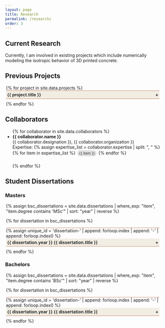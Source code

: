 ```yaml
---
layout: page
title: Research
permalink: /research/
order: 3
---
```


<style>
.accordion {
  max-width: 99%;
  margin: 1rem auto;
  
}



.accordion-item {
  border: 0.5px solid;
  border-color: #C07858;
  border-right-style: none;
  border-left-style: none;
  border-radius: 0px;
  margin-bottom: 0.5rem;
  overflow: hidden;
}

.accordion-item label {
  display: flex;
  justify-content: space-between;
  align-items: center;
  padding: 0.25rem;
  cursor: pointer;
  font-weight: 600;
  background: #FEF9EF;
  filter: brightness(0.95);
  transition: background 0.3s;
}

.accordion-item label:hover {
  background: #FEF9EF;
  filter: brightness(0.75);
  
  
}

/* Add + / - sign */
.accordion-item label::after {
  content: "+";
  font-weight: bold;
  transition: transform 0.3s;
}

/* Change to - when input is checked */
.accordion-item input:checked + label::after {
  content: "−";
}

.accordion-item input {
  display: none;
}

.accordion-content {
  max-height: 0;
  overflow: hidden;

  transition: max-height 0.3s ease, padding 0.3s ease;
  padding: 0 1rem;
  background: $background-color;
}

.accordion-item input:checked ~ .accordion-content {
  max-height: 500px; /* adjust if needed */
  padding: 1rem;
  overflow-y: auto; 
}
</style>

## Current Research

Currently, I am involved in existing projects which include numerically modeling the isotropic behavior of 3D printed concrete.

## Previous Projects

<div class="accordion">
  {% for project in site.data.projects %}
  <div class="accordion-item">
    <input type="checkbox" id="project-{{ forloop.index }}">
    <label for="project-{{ forloop.index }}">
      {{ project.title }}
    </label>
    <div class="accordion-content">
      <p><strong>Date:</strong> {{ project.date }} , Progress: <progress id="file" value="{{ project.progress }}" max="100"></progress> </p>
      <p><strong>Team:</strong> {{ project.team }}</p>
      <img src="{{ '/assets/images/projects/' | append: project.image }}" alt="{{ project.title }}" class="project-image" style="display: block; margin: 0 auto; height: 150px; width: auto;">
      <p><strong>Introduction:</strong> {{ project.introduction }}</p>
      <p><strong>Objectives:</strong> {{ project.objectives }}</p>
    </div>
  </div>
  {% endfor %}
</div>

## Collaborators


<ul>
  {% for collaborator in site.data.collaborators %}
    <li style="margin-bottom: 1.5em;">
      <strong>{{ collaborator.name }}</strong><br>
      {{ collaborator.designation }}, {{ collaborator.organization }}<br>
      Expertise: 
      {% assign expertise_list = collaborator.expertise | split: ", " %}
      {% for item in expertise_list %}
        <span style="display:inline-block; background-color:#e0e0e0; color:#333; padding:2px 6px; border-radius:12px; margin:2px; font-size:0.85em;">{{ item }}</span>
      {% endfor %}
    </li>
  {% endfor %}
</ul>


## Student Dissertations

### Masters

<div class="accordion">
  {% assign bsc_dissertations = site.data.dissertations 
      | where_exp: "item", "item.degree contains 'MSc'" 
      | sort: "year" 
      | reverse %}
  
  {% for dissertation in bsc_dissertations %}
  <div class="accordion-item">
    {% assign unique_id = 'dissertation-' | append: forloop.index | append: '-' | append: forloop.index0 %}
    <input type="checkbox" id="{{ unique_id }}">
    <label for="{{ unique_id }}">
     {{ dissertation.year }} {{ dissertation.title }} 
    </label>
    <div class="accordion-content">
      <p><strong>Authors:</strong> {{ dissertation.authors }} </p>
      <p><strong>Supervision:</strong> {{ dissertation.supervision }}, <strong>Institute:</strong> {{ dissertation.institute }}</p>
      {% if dissertation.image %}
        <img src="{{ '/assets/images/dissertations/' | append: dissertation.image }}" alt="{{ dissertation.title }}" class="dissertation-image" style="display: block; margin: 0 auto; height: 150px; width: auto;">
      {% endif %}
      <p><strong>Abstract:</strong> {{ dissertation.abstract }}</p>
      <p><strong>Supervision:</strong> {{ dissertation.supervision }}</p>
      <p><strong>Institute:</strong> {{ dissertation.institute }}</p>
    </div>
  </div>
  {% endfor %}
</div>

### Bachelors

<div class="accordion">
  {% assign bsc_dissertations = site.data.dissertations 
      | where_exp: "item", "item.degree contains 'BSc'" 
      | sort: "year" 
      | reverse %}
  
  {% for dissertation in bsc_dissertations %}
  <div class="accordion-item">
    {% assign unique_id = 'dissertation-' | append: forloop.index | append: '-' | append: forloop.index0 %}
    <input type="checkbox" id="{{ unique_id }}">
    <label for="{{ unique_id }}">
     {{ dissertation.year }} {{ dissertation.title }} 
    </label>
    <div class="accordion-content">
      <p><strong>Authors:</strong> {{ dissertation.authors }} </p>
      <p><strong>Supervision:</strong> {{ dissertation.supervision }}, <strong>Institute:</strong> {{ dissertation.institute }}</p>
      {% if dissertation.image %}
        <img src="{{ '/assets/images/dissertations/' | append: dissertation.image }}" alt="{{ dissertation.title }}" class="dissertation-image" style="display: block; margin: 0 auto; height: 150px; width: auto;">
      {% endif %}
      <p><strong>Abstract:</strong> {{ dissertation.abstract }}</p>
      <p><strong>Supervision:</strong> {{ dissertation.supervision }}</p>
      <p><strong>Institute:</strong> {{ dissertation.institute }}</p>
    </div>
  </div>
  {% endfor %}
</div>